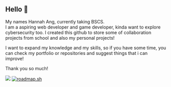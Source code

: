 ## Hello 👋

My names Hannah Ang, currently taking BSCS.  
I am a aspiring web developer and game developer, kinda want to explore cybersecurity too. 
I created this github to store some of collaboration projects from school and also my personal projects!

I want to expand my knowledge and my skills, so if you have some time, you can check my portfolio or repositories and suggest things that i can improve!

Thank you so much!





<img src="https://i.pinimg.com/originals/05/6c/58/056c584d9335fcabf080ca43e583e3c4.gif"/>
<a href="https://roadmap.sh"><img src="https://roadmap.sh/card/wide/677e6b0670129741a83dd53e?variant=light&roadmaps=frontend" alt="roadmap.sh"/></a>
